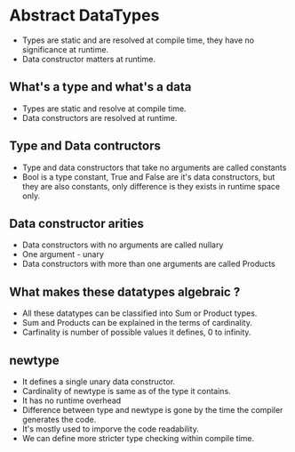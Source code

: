 # Abstract DataTypes

* Types are static and are resolved at compile time, they have no significance at runtime.
* Data constructor matters at runtime.


## What's a type and what's a data
* Types are static and resolve at compile time.
* Data constructors are resolved at runtime.

## Type and Data contructors
* Type and data constructors that take no arguments are called constants
* Bool is a type constant, True and False are it's data constructors, but they are also constants, only difference is they exists in runtime space only.

## Data constructor arities
* Data constructors with no arguments are called nullary
* One argument - unary
* Data constructors with more than one arguments are called Products

## What makes these datatypes algebraic ?
* All these datatypes can be classified into Sum or Product types.
* Sum and Products can be explained in the terms of cardinality.
* Carfinality is number of possible values it defines, 0 to infinity.

## newtype
* It defines a single unary data constructor.
* Cardinality of newtype is same as of the type it contains.
* It has no runtime overhead
* Difference between type and newtype is gone by the time the compiler generates the code.
* It's mostly used to imporve the code readability.
* We can define more stricter type checking within compile time.

